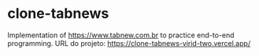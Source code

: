 # clone-tabnews

Implementation of https://www.tabnew.com.br to practice end-to-end programming.
URL do projeto: https://clone-tabnews-virid-two.vercel.app/
